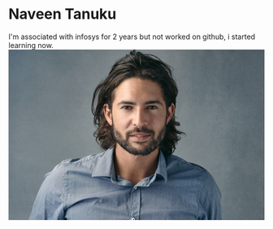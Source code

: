 # Naveen Tanuku

I'm associated with infosys for 2 years but not worked on github, i started learning now.
![naveen image](naveen.jpg)